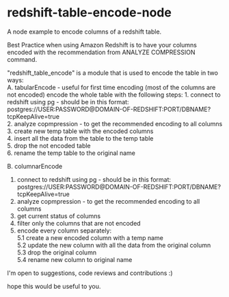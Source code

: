 redshift-table-encode-node
=====================

A node example to encode columns of a redshift table.

Best Practice when using Amazon Redshift is to have your columns encoded
with the recommendation from ANALYZE COMPRESSION command.

"redshift_table_encode" is a module that is used to encode the table in two
ways:<br>
A. tabularEncode - useful for first time encoding (most of the columns are not encoded)
    encode the whole table with the following steps:
    1. connect to redshift using pg - should be in this format:<br>
            postgres://USER:PASSWORD@DOMAIN-OF-REDSHIFT:PORT/DBNAME?tcpKeepAlive=true<br>
    2. analyze copmpression - to get the recommended encoding to all columns<br>
    3. create new temp table with the encoded columns<br>
    4. insert all the data from the table to the temp table<br>
    5. drop the not encoded table<br>
    6. rename the temp table to the original name<br>



B. columnarEncode<br>

  1. connect to redshift using pg - should be in this format:
           postgres://USER:PASSWORD@DOMAIN-OF-REDSHIFT:PORT/DBNAME?tcpKeepAlive=true
  2. analyze copmpression - to get the recommended encoding to all columns<br>
  3. get current status of columns<br>
  4. filter only the columns that are not encoded<br>
  5. encode every column separately:<br>
      5.1 create a new encoded column with a temp name<br>
      5.2 update the new column with all the data from the original column<br>
      5.3 drop the original column<br>
      5.4 rename new column to original name<br>

I'm open to suggestions, code reviews and contributions :)

hope this would be useful to you.